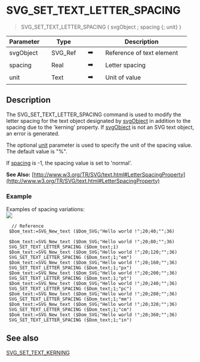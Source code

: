 <!-- SVG_SET_TEXT_LETTER_SPACING ( svgObject ; letterspacing ; unit )
 -> svgObject (Text)
 -> letterspacing (Real)
 -> unit (Text)-->
# SVG_SET_TEXT_LETTER_SPACING

> SVG_SET_TEXT_LETTER_SPACING ( svgObject ; spacing {; unit} )

| Parameter |     | Type |     |     |     | Description |     |
| --- | --- | --- | --- | --- | --- | --- | --- |
| svgObject |     | SVG_Ref |     | ➡️ |     | Reference of text element |     |
| spacing |     | Real |     | ➡️ |     | Letter spacing |     |
| unit |     | Text |     | ➡️ |     | Unit of value |     |

## Description

The SVG_SET_TEXT_LETTER_SPACING command is used to modify the letter spacing for the text object designated by [svgObject](## "Reference of text element") in addition to the spacing due to the 'kerning' property. If [svgObject](## "Reference of text element") is not an SVG text object, an error is generated.

The optional [unit](## "Unit of value") parameter is used to specify the unit of the spacing value. The default value is "%".

If [spacing](## "Letter spacing") is -1, the spacing value is set to 'normal'.

**See Also:** [http://www.w3.org/TR/SVG/text.html#LetterSpacingProperty](http://www.w3.org/TR/SVG/text.html#LetterSpacingProperty)

### Example  

Examples of spacing variations:  
![](https://doc.4d.com/4Dv19/picture/359244/pict359244.en.png)

```4d
  // Reference  
 $Dom_text:=SVG_New_text ($Dom_SVG;"Hello world !";20;40;"";36)  
   
 $Dom_text:=SVG_New_text ($Dom_SVG;"Hello world !";20;80;"";36)  
 SVG_SET_TEXT_LETTER_SPACING ($Dom_text;1)  
 $Dom_text:=SVG_New_text ($Dom_SVG;"Hello world !";20;120;"";36)  
 SVG_SET_TEXT_LETTER_SPACING ($Dom_text;1;"em")  
 $Dom_text:=SVG_New_text ($Dom_SVG;"Hello world !";20;160;"";36)  
 SVG_SET_TEXT_LETTER_SPACING ($Dom_text;1;"px")  
 $Dom_text:=SVG_New_text ($Dom_SVG;"Hello world !";20;200;"";36)  
 SVG_SET_TEXT_LETTER_SPACING ($Dom_text;1;"pt")  
 $Dom_text:=SVG_New_text ($Dom_SVG;"Hello world !";20;240;"";36)  
 SVG_SET_TEXT_LETTER_SPACING ($Dom_text;1;"pc")  
 $Dom_text:=SVG_New_text ($Dom_SVG;"Hello world !";20;280;"";36)  
 SVG_SET_TEXT_LETTER_SPACING ($Dom_text;1;"mm")  
 $Dom_text:=SVG_New_text ($Dom_SVG;"Hello world !";20;320;"";36)  
 SVG_SET_TEXT_LETTER_SPACING ($Dom_text;1;"cm")  
 $Dom_text:=SVG_New_text ($Dom_SVG;"Hello world !";20;360;"";36)  
 SVG_SET_TEXT_LETTER_SPACING ($Dom_text;1;"in")
```

## See also

[SVG_SET_TEXT_KERNING](SVG_SET_TEXT_KERNING.md)
